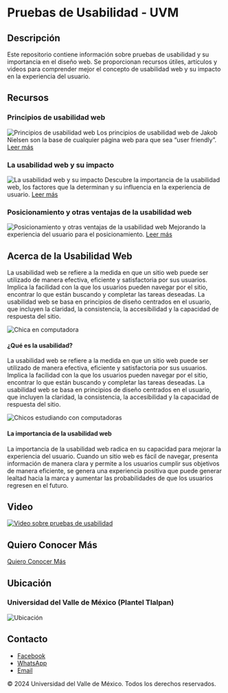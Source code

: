 # Pruebas de Usabilidad - UVM

## Descripción
Este repositorio contiene información sobre pruebas de usabilidad y su importancia en el diseño web. Se proporcionan recursos útiles, artículos y videos para comprender mejor el concepto de usabilidad web y su impacto en la experiencia del usuario.

## Recursos
### Principios de usabilidad web
![Principios de usabilidad web](https://aunmasdificiltodavia.es/wp-content/uploads/2023/11/usabilidad-navegabilidad-web-puntos-a-tener-en-cuenta.jpg)
Los principios de usabilidad web de Jakob Nielsen son la base de cualquier página web para que sea “user friendly”.
[Leer más](https://es.semrush.com/blog/usabilidad-web-principios-jakob-nielsen/)

### La usabilidad web y su impacto
![La usabilidad web y su impacto](https://baetica.com/wp-content/uploads/2020/09/experiencia-usuario-featured-baetica-780x780.jpg)
Descubre la importancia de la usabilidad web, los factores que la determinan y su influencia en la experiencia de usuario.
[Leer más](https://global.tiffin.edu/noticias/usabilidad-web-y-su-impacto-en-la-experiencia-del-usuario)

### Posicionamiento y otras ventajas de la usabilidad web
![Posicionamiento y otras ventajas de la usabilidad web](https://efyntunuxaw.exactdn.com/wp-content/uploads/2019/02/Claves-para-crear-una-experiencia-de-usuario-excelente.jpg?strip=all&lossy=1&ssl=1)
Mejorando la experiencia del usuario para el posicionamiento.
[Leer más](https://dossetenta.com/mejorando-la-experiencia-del-usuario-la-importancia-de-la-usabilidad-web/)

## Acerca de la Usabilidad Web
La usabilidad web se refiere a la medida en que un sitio web puede ser utilizado de manera efectiva, eficiente y satisfactoria por sus usuarios. Implica la facilidad con la que los usuarios pueden navegar por el sitio, encontrar lo que están buscando y completar las tareas deseadas. La usabilidad web se basa en principios de diseño centrados en el usuario, que incluyen la claridad, la consistencia, la accesibilidad y la capacidad de respuesta del sitio.

![Chica en computadora](https://img.freepik.com/foto-gratis/elegante-mujer-sonriente-gafas-camisa-rayas-usando-computadora-portatil-mientras-sienta-mesa-cocina_171337-13030.jpg)
#### ¿Qué es la usabilidad?

La usabilidad web se refiere a la medida en que un sitio web puede ser utilizado de manera efectiva, eficiente y satisfactoria por sus usuarios. Implica la facilidad con la que los usuarios pueden navegar por el sitio, encontrar lo que están buscando y completar las tareas deseadas. La usabilidad web se basa en principios de diseño centrados en el usuario, que incluyen la claridad, la consistencia, la accesibilidad y la capacidad de respuesta del sitio.

![Chicos estudiando con computadoras](https://www.digitalmenta.com/wp-content/uploads/2019/05/usabilidad-web-1-min.jpg)
#### La importancia de la usabilidad web

La importancia de la usabilidad web radica en su capacidad para mejorar la experiencia del usuario. Cuando un sitio web es fácil de navegar, presenta información de manera clara y permite a los usuarios cumplir sus objetivos de manera eficiente, se genera una experiencia positiva que puede generar lealtad hacia la marca y aumentar las probabilidades de que los usuarios regresen en el futuro.

## Video
[![Video sobre pruebas de usabilidad](https://img.youtube.com/vi/k6t0YxHG8IY/0.jpg)](https://www.youtube.com/watch?v=k6t0YxHG8IY)

## Quiero Conocer Más
[Quiero Conocer Más](https://blog.hubspot.es/website/pruebas-usabilidad)

## Ubicación
### Universidad del Valle de México (Plantel Tlalpan)
![Ubicación](https://www.google.com/maps/embed?pb=!1m18!1m12!1m3!1d3761.365067453125!2d-99.22274188510522!3d19.368091786927282!2m3!1f0!2f0!3f0!3m2!1i1024!2i768!4f13.1!3m3!1m2!1s0x85d1ff097e19b931%3A0x84f7b386bc5e0983!2sUniversidad%20del%20Valle%20de%20M%C3%A9xico%20(Plantel%20Tlalpan)!5e0!3m2!1ses!2smx!4v1646062136147)

## Contacto
- [Facebook](https://www.facebook.com/)
- [WhatsApp](https://www.whatsapp.com/?lang=es_LA)
- [Email](https://www.google.com/intl/es-419/gmail/about/)

© 2024 Universidad del Valle de México. Todos los derechos reservados.
